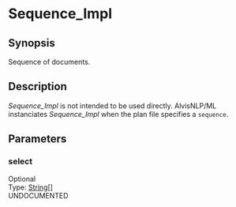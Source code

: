 <h1 class="module">Sequence_Impl</h1>

## Synopsis

Sequence of documents.

## Description

*Sequence_Impl* is not intended to be used directly. AlvisNLP/ML instanciates *Sequence_Impl* when the plan file specifies a `sequence`.

## Parameters

<h3 name="select" class="param">select</h3>

<div class="param-level param-level-optional">Optional
</div>
<div class="param-type">Type: <a href="../converter/java.lang.String[]" class="converter">String[]</a>
</div>
UNDOCUMENTED

